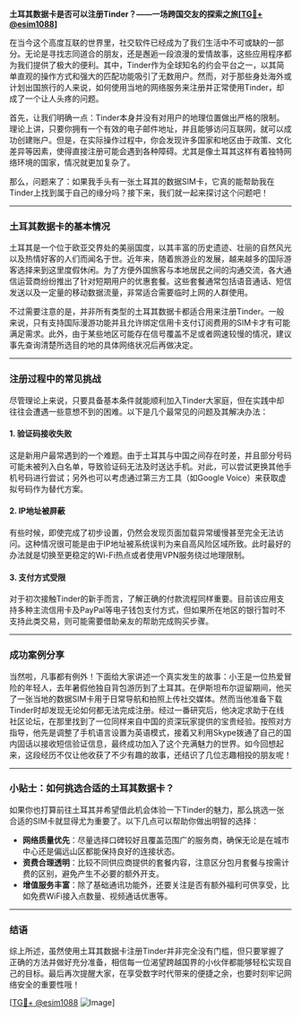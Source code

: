 **土耳其数据卡是否可以注册Tinder？——一场跨国交友的探索之旅[[TG💪+ @esim1088](https://t.me/s/esim1088)]**

在当今这个高度互联的世界里，社交软件已经成为了我们生活中不可或缺的一部分。无论是寻找志同道合的朋友，还是邂逅一段浪漫的爱情故事，这些应用程序都为我们提供了极大的便利。其中，Tinder作为全球知名的约会平台之一，以其简单直观的操作方式和强大的匹配功能吸引了无数用户。然而，对于那些身处海外或计划出国旅行的人来说，如何使用当地的网络服务来注册并正常使用Tinder，却成了一个让人头疼的问题。

首先，让我们明确一点：Tinder本身并没有对用户的地理位置做出严格的限制。理论上讲，只要你拥有一个有效的电子邮件地址，并且能够访问互联网，就可以成功创建账户。但是，在实际操作过程中，你会发现许多国家和地区由于政策、文化差异等因素，使得直接注册可能会遇到各种障碍。尤其是像土耳其这样有着独特网络环境的国家，情况就更加复杂了。

那么，问题来了：如果我手头有一张土耳其的数据SIM卡，它真的能帮助我在Tinder上找到属于自己的缘分吗？接下来，我们就一起来探讨这个问题吧！

---

### 土耳其数据卡的基本情况

土耳其是一个位于欧亚交界处的美丽国度，以其丰富的历史遗迹、壮丽的自然风光以及热情好客的人们而闻名于世。近年来，随着旅游业的发展，越来越多的国际游客选择来到这里度假休闲。为了方便外国旅客与本地居民之间的沟通交流，各大通信运营商纷纷推出了针对短期用户的优惠套餐。这些套餐通常包括语音通话、短信发送以及一定量的移动数据流量，非常适合需要临时上网的人群使用。

不过需要注意的是，并非所有类型的土耳其数据卡都适合用来注册Tinder。一般来说，只有支持国际漫游功能并且允许绑定信用卡支付订阅费用的SIM卡才有可能满足需求。此外，由于某些地区可能存在信号覆盖不足或者网速较慢的情况，建议事先查询清楚所选目的地的具体网络状况后再做决定。

---

### 注册过程中的常见挑战

尽管理论上来说，只要具备基本条件就能顺利加入Tinder大家庭，但在实践中却往往会遭遇一些意想不到的困难。以下是几个最常见的问题及其解决办法：

#### 1. 验证码接收失败
这是新用户最常遇到的一个难题。由于土耳其与中国之间存在时差，并且部分号码可能未被列入白名单，导致验证码无法及时送达手机。对此，可以尝试更换其他手机号码进行尝试；另外也可以考虑通过第三方工具（如Google Voice）来获取虚拟号码作为替代方案。

#### 2. IP地址被屏蔽
有些时候，即使完成了初步设置，仍然会发现页面加载异常缓慢甚至完全无法访问。这种情况很可能是由于IP地址被系统误判为来自高风险区域所致。此时最好的办法就是切换至更稳定的Wi-Fi热点或者使用VPN服务绕过地理限制。

#### 3. 支付方式受限
对于初次接触Tinder的新手而言，了解正确的付款流程同样重要。目前该应用支持多种主流信用卡及PayPal等电子钱包支付方式，但如果所在地区的银行暂时不支持此类交易，则可能需要借助亲友的帮助完成购买步骤。

---

### 成功案例分享

当然啦，凡事都有例外！下面给大家讲述一个真实发生的故事：小王是一位热爱冒险的年轻人，去年暑假他独自背包游历到了土耳其。在伊斯坦布尔逗留期间，他买了一张当地的数据SIM卡用于日常导航和拍照上传社交媒体。然而当他准备下载Tinder时却发现无论如何都无法完成注册。经过一番研究后，他决定求助于在线社区论坛，在那里找到了一位同样来自中国的资深玩家提供的宝贵经验。按照对方指导，他先是调整了手机语言设置为英语模式，接着又利用Skype拨通了自己的国内固话以接收短信验证信息，最终成功加入了这个充满魅力的世界。如今回想起来，这段经历不仅让他收获了不少有趣的故事，还结识了几位志趣相投的朋友呢！

---

### 小贴士：如何挑选合适的土耳其数据卡？

如果你也打算前往土耳其并希望借此机会体验一下Tinder的魅力，那么挑选一张合适的SIM卡就显得尤为重要了。以下几点可以帮助你做出明智的选择：

- **网络质量优先**：尽量选择口碑较好且覆盖范围广的服务商，确保无论是在城市中心还是偏远山区都能保持良好的连接状态。
- **资费合理透明**：比较不同供应商提供的套餐内容，注意区分包月套餐与按需计费的区别，避免产生不必要的额外开支。
- **增值服务丰富**：除了基础通讯功能外，还要关注是否有额外福利可供享受，比如免费WiFi接入点数量、视频通话优惠等。

---

### 结语

综上所述，虽然使用土耳其数据卡注册Tinder并非完全没有门槛，但只要掌握了正确的方法并做好充分准备，相信每一位渴望跨越国界的小伙伴都能够轻松实现自己的目标。最后再次提醒大家，在享受数字时代带来的便捷之余，也要时刻牢记网络安全的重要性哦！

[[TG💪+ @esim1088](https://t.me/s/esim1088) ![Image](https://i.postimg.cc/4NQfJmqS/Snipaste-2025-05-13-00-14-12.png)]